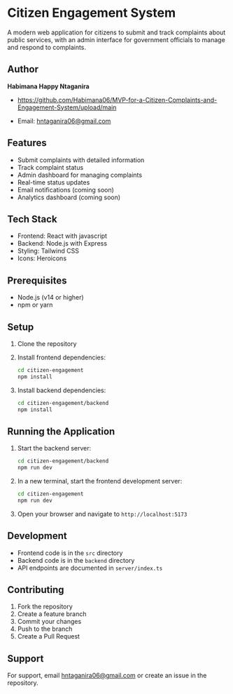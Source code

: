 # Citizen Engagement System

A modern web application for citizens to submit and track complaints about public services, with an admin interface for government officials to manage and respond to complaints.

## Author

**Habimana Happy Ntaganira**
- https://github.com/Habimana06/MVP-for-a-Citizen-Complaints-and-Engagement-System/upload/main

- Email: hntaganira06@gmail.com

## Features

- Submit complaints with detailed information
- Track complaint status
- Admin dashboard for managing complaints
- Real-time status updates
- Email notifications (coming soon)
- Analytics dashboard (coming soon)

## Tech Stack

- Frontend: React with javascript
- Backend: Node.js with Express
- Styling: Tailwind CSS
- Icons: Heroicons

## Prerequisites

- Node.js (v14 or higher)
- npm or yarn

## Setup

1. Clone the repository
2. Install frontend dependencies:
   ```bash
   cd citizen-engagement
   npm install
   ```

3. Install backend dependencies:
   ```bash
   cd citizen-engagement/backend
   npm install
   ```

## Running the Application

1. Start the backend server:
   ```bash
   cd citizen-engagement/backend
   npm run dev
   ```

2. In a new terminal, start the frontend development server:
   ```bash
   cd citizen-engagement
   npm run dev
   ```

3. Open your browser and navigate to `http://localhost:5173`

## Development

- Frontend code is in the `src` directory
- Backend code is in the `backend` directory
- API endpoints are documented in `server/index.ts`

## Contributing

1. Fork the repository
2. Create a feature branch
3. Commit your changes
4. Push to the branch
5. Create a Pull Request


## Support

For support, email hntaganira06@gmail.com or create an issue in the repository. 